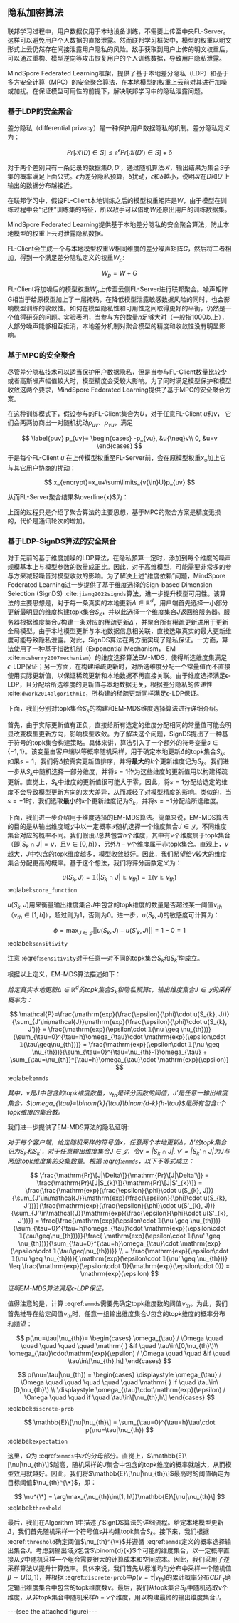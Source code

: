 ## 隐私加密算法

联邦学习过程中，用户数据仅用于本地设备训练，不需要上传至中央FL-Server。这样可以避免用户个人数据的直接泄露。然而联邦学习框架中，模型的权重以明文形式上云仍然存在间接泄露用户隐私的风险。敌手获取到用户上传的明文权重后，可以通过重构、模型逆向等攻击恢复用户的个人训练数据，导致用户隐私泄露。

MindSpore Federated Learning框架，提供了基于本地差分隐私（LDP）和基于多方安全计算（MPC）的安全聚合算法，在本地模型的权重上云前对其进行加噪或加扰。在保证模型可用性的前提下，解决联邦学习中的隐私泄露问题。

### 基于LDP的安全聚合

差分隐私（differential privacy）是一种保护用户数据隐私的机制。差分隐私定义为：

$$
Pr[\mathcal{K}(D)\in S] \le e^{\epsilon} Pr[\mathcal{K}(D’) \in S]+\delta
$$

对于两个差别只有一条记录的数据集$D, D’$，通过随机算法$\mathcal{K}$，输出结果为集合$S$子集的概率满足上面公式。$\epsilon$为差分隐私预算，$\delta$扰动，$\epsilon$和$\delta$越小，说明$\mathcal{K}$在$D$和$D’$上输出的数据分布越接近。

在联邦学习中，假设FL-Client本地训练之后的模型权重矩阵是$W$，由于模型在训练过程中会“记住”训练集的特征，所以敌手可以借助$W$还原出用户的训练数据集。

MindSpore Federated Learning提供基于本地差分隐私的安全聚合算法，防止本地模型的权重上云时泄露隐私数据。

FL-Client会生成一个与本地模型权重$W$相同维度的差分噪声矩阵$G$，然后将二者相加，得到一个满足差分隐私定义的权重$W_p$:

$$
W_p=W+G
$$

FL-Client将加噪后的模型权重$W_p$上传至云侧FL-Server进行联邦聚合。噪声矩阵$G$相当于给原模型加上了一层掩码，在降低模型泄露敏感数据风险的同时，也会影响模型训练的收敛性。如何在模型隐私性和可用性之间取得更好的平衡，仍然是一个值得研究的问题。实验表明，当参与方的数量$n$足够大时（一般指1000以上），大部分噪声能够相互抵消，本地差分机制对聚合模型的精度和收敛性没有明显影响。

### 基于MPC的安全聚合

尽管差分隐私技术可以适当保护用户数据隐私，但是当参与FL-Client数量比较少或者高斯噪声幅值较大时，模型精度会受较大影响。为了同时满足模型保护和模型收敛这两个要求，MindSpore Federated Learning提供了基于MPC的安全聚合方案。

在这种训练模式下，假设参与的FL-Client集合为$U$，对于任意FL-Client $u$和$v$，
它们会两两协商出一对随机扰动$p_{uv}$、$p_{vu}$，满足

$$
\label{puv}
    p_{uv}=
    \begin{cases}
    -p_{vu}, &u{\neq}v\\
    0, &u=v
    \end{cases}
$$
于是每个FL-Client $u$ 在上传模型权重至FL-Server前，会在原模型权重$x_u$加上它与其它用户协商的扰动：

$$
x_{encrypt}=x_u+\sum\limits_{v{\in}U}p_{uv}
$$

从而FL-Server聚合结果$\overline{x}$为：

上面的过程只是介绍了聚合算法的主要思想，基于MPC的聚合方案是精度无损的，代价是通讯轮次的增加。

### 基于LDP-SignDS算法的安全聚合

对于先前的基于维度加噪的LDP算法，在隐私预算一定时，添加到每个维度的噪声规模基本上与模型参数的数量成正比。因此，对于高维模型，可能需要非常多的参与方来减轻噪音对模型收敛的影响。为了解决上述“维度依赖”问题，MindSpore Federated Learning进一步提供了基于维度选择的Sign-based Dimension Selection (SignDS) :cite:`jiang2022signds`算法，进一步提升模型可用性。该算法的主要思想是，对于每一条真实的本地更新$\Delta\in\mathbb{R}^{d}$，用户端首先选择一小部分更新最明显的维度构建topk集合$S_k$，并以此选择一个维度集合$J$返回给服务器。服务器根据维度集合$J$构建一条对应的稀疏更新$\Delta'$，并聚合所有稀疏更新进用于更新全局模型。由于本地模型更新与本地数据信息相关联，直接选取真实的最大更新维度可能导致隐私泄露。对此，SignDS算法在两方面实现了隐私保证。一方面，算法使用了一种基于指数机制（Exponential Mechanism， EM :cite:`mcsherry2007mechanism`）的维度选择算法EM-MDS，使得所选维度集满足$\epsilon$-LDP保证；另一方面，在构建稀疏更新时，对所选维度分配一个常量值而不直接使用实际更新值，以保证稀疏更新和本地数据不再直接关联。由于维度选择满足$\epsilon$-LDP，且分配给所选维度的更新值与本地数据无关，根据差分隐私的传递性 :cite:`dwork2014algorithmic`，所构建的稀疏更新同样满足$\epsilon$-LDP保证。

下面，我们分别对topk集合$S_k$的构建和EM-MDS维度选择算法进行详细介绍。

首先，由于实际更新值有正负，直接给所有选定的维度分配相同的常量值可能会明显改变模型更新方向，影响模型收敛。为了解决这个问题，SignDS提出了一种基于符号的topk集合构建策略。具体来讲，算法引入了一个额外的符号变量$s\in\{-1,1\}$。该变量由客户端以等概率随机采样，用于确定本地更新$\Delta$的topk集合$S_k$。如果$s=1$，我们将$\Delta$按真实更新值排序，并将**最大**的$k$个更新维度记为$S_k$。我们进一步从$S_k$中随机选择一部分维度，并将$s=1$作为这些维度的更新值用以构建稀疏更新。直觉上，$S_k$中维度的更新值很可能大于零。因此，将$s=1$分配给选定的维度不会导致模型更新方向的太大差异，从而减轻了对模型精度的影响。类似的，当$s=-1$时，我们选取**最小**的$k$个更新维度记为$S_k$，并将$s=-1$分配给所选维度。

下面，我们进一步介绍用于维度选择的EM-MDS算法。简单来说，EM-MDS算法的目的是从输出维度域$\mathcal{J}$中以一定概率$\mathcal{P}$随机选择一个维度集合$J\in\mathcal{J}$，不同维度集合对应的概率不同。我们假设$J$总共包含$h$个维度，其中有$\nu$个维度属于topk集合（即$|S_k \cap J|=\nu$，且$\nu\in[0,h]$），另外$h-\nu$个维度属于非topk集合。直观上，$\nu$越大，$J$中包含的topk维度越多，模型收敛越好。因此，我们希望给$\nu$较大的维度集合分配更高的概率。基于这个想法，我们将评分函数定义为：

$$
u(S_{k}, J) = 𝟙(|S_k\cap J| \geq \nu_{th}) =  𝟙(\nu \geq \nu_{th})
$$
:eqlabel:`score_function`

$u(S_{k}, J)$用来衡量输出维度集合$J$中包含的topk维度的数量是否超过某一阈值$\nu_{th}$（$\nu_{th}\in[1,h]$），超过则为1，否则为0。进一步，$u(S_{k}, J)$的敏感度可计算为：

$$
\phi = \max_{J\in\mathcal{J}} ||u(S_{k}, J) - u(S'_{k}, J)||= 1 - 0 = 1
$$
:eqlabel:`sensitivity`

注意 :eqref:`sensitivity`对于任意一对不同的topk集合$S_k$和$S_k'$均成立。

根据以上定义，EM-MDS算法描述如下：

*给定真实本地更新$\Delta\in\mathbb{R}^{d}$的topk集合$S_k$和隐私预算$\epsilon$，输出维度集合$J\in\mathcal{J}$的采样概率为：*

$$
    \mathcal{P}=\frac{\mathrm{exp}(\frac{\epsilon}{\phi}\cdot u(S_{k}, J))}{\sum_{J'\in\mathcal{J}}\mathrm{exp}(\frac{\epsilon}{\phi}\cdot u(S_{k}, J'))} 
    = 
    \frac{\mathrm{exp}(\epsilon\cdot 𝟙(\nu \geq \nu_{th}))}{\sum_{\tau=0}^{\tau=h}\omega_{\tau}\cdot \mathrm{exp}(\epsilon\cdot 𝟙(\tau\geq\nu_{th}))}
    =
    \frac{\mathrm{exp}(\epsilon\cdot 𝟙(\nu \geq \nu_{th}))}{\sum_{\tau=0}^{\tau=\nu_{th}-1}\omega_{\tau} + \sum_{\tau=\nu_{th}}^{\tau=h}\omega_{\tau}\cdot \mathrm{exp}(\epsilon)}
$$
:eqlabel:`emmds`

*其中，$\nu$是$J$中包含的topk维度数量，$\nu_{th}$是评分函数的阈值，$J'$是任意一输出维度集合，$\omega_{\tau}=\binom{k}{\tau}\binom{d-k}{h-\tau}$是所有包含$\tau$个topk维度的集合数。*

我们进一步提供了EM-MDS算法的隐私证明:

*对于每个客户端，给定随机采样的符号值$x$，任意两个本地更新$\Delta$，$\Delta'$的topk集合记为$S_k$和$S_k'$，对于任意输出维度集合$J\in\mathcal{J}$，令$\nu=|S_k \cap J|$, $\nu'=|S_k' \cap J|$为$J$与两组topk维度集的交集数量。根据 :eqref:`emmds`，以下不等式成立：*

$$
    \frac{\mathrm{Pr}\[J|\Delta\]}{\mathrm{Pr}\[J|\Delta'\]} = \frac{\mathrm{Pr}\[J|S_{k}\]}{\mathrm{Pr}\[J|S'_{k}\]} = \frac{\frac{\mathrm{exp}(\frac{\epsilon}{\phi}\cdot u(S_{k}, J))}{\sum_{J'\in\mathcal{J}}\mathrm{exp}(\frac{\epsilon}{\phi}\cdot u(S_{k}, J'))}}{\frac{\mathrm{exp}(\frac{\epsilon}{\phi}\cdot u(S'_{k}, J))}{\sum_{J'\in\mathcal{J}}\mathrm{exp}(\frac{\epsilon}{\phi}\cdot u(S'_{k}, J'))}} 
    = \frac{\frac{\mathrm{exp}(\epsilon\cdot 𝟙(\nu \geq \nu_{th}))}{\sum_{\tau=0}^{\tau=h}\omega_{\tau}\cdot \mathrm{exp}(\epsilon\cdot 𝟙(\tau\geq\nu_{th}))}}{\frac{
    \mathrm{exp}(\epsilon\cdot 𝟙(\nu' \geq \nu_{th}))}{\sum_{\tau=0}^{\tau=h}\omega_{\tau}\cdot \mathrm{exp}(\epsilon\cdot 𝟙(\tau\geq\nu_{th}))}} \\
    = \frac{\mathrm{exp}(\epsilon\cdot 𝟙(\nu \geq \nu_{th}))}{
    \mathrm{exp}(\epsilon\cdot 𝟙(\nu' \geq \nu_{th}))} 
    \leq \frac{\mathrm{exp}(\epsilon\cdot 1)}{\mathrm{exp}(\epsilon\cdot 0)} = \mathrm{exp}(\epsilon)
$$

*证明EM-MDS算法满足$\epsilon$-LDP保证。*

值得注意的是，计算 :eqref:`emmds`需要先确定topk维度数的阈值$\nu_{th}$。为此，我们首先推导在给定阈值$\nu_{th}$时，任意一组输出维度集合$J$包含的topk维度的概率分布和期望：

$$
p(\nu=\tau|\nu_{th})=
    \begin{cases}
        \omega_{\tau} / \Omega \quad \quad \quad \quad \quad \mathrm{ } &if \quad \tau\in\[0,\nu_{th}\)\\
        \omega_{\tau}\cdot\mathrm{exp}(\epsilon) / \Omega \quad \quad &if \quad \tau\in\[\nu_{th},h\]
    \end{cases}
$$

$$
p(\nu=\tau|\nu_{th}) = 
    \begin{cases}
        \displaystyle \omega_{\tau} / \Omega \quad \quad \quad \quad \quad \mathrm{ } if \quad \tau\in\[0,\nu_{th}\) \\
        \displaystyle \omega_{\tau}\cdot\mathrm{exp}(\epsilon) / \Omega \quad \quad if \quad \tau\in\[\nu_{th},h\]
    \end{cases}
$$
:eqlabel:`discrete-prob`

$$
    \mathbb{E}\[\nu|\nu_{th}\] = \sum_{\tau=0}^{\tau=h}\tau\cdot p(\nu=\tau|\nu_{th}) 
$$
:eqlabel:`expectation`

这里，$\Omega$为 :eqref:`emmds`中$\mathcal{P}$的分母部分。直觉上，$\mathbb{E}\[\nu|\nu_{th}\]$越高，随机采样的$J$集合中包含的topk维度的概率就越大，从而模型效用就越好。因此，我们将$\mathbb{E}\[\nu|\nu_{th}\]$最高时的阈值确定为目标阈值$\nu_{th}^{\*}$，即：

$$
    \nu^{\*} = \arg\max_{\nu_{th}\in\[1, h\]}\mathbb{E}\[\nu|\nu_{th}\]
$$
:eqlabel:`threshold`

最后，我们在Algorithm 1中描述了SignDS算法的详细流程。给定本地模型更新$\Delta$，我们首先随机采样一个符号值$s$并构建topk集合$S_k$。接下来，我们根据 :eqref:`threshold`确定阈值$\nu_{th}^{\*}$并遵循 :eqref:`emmds`定义的概率选择输出集合$J$。考虑到输出域$\mathcal{J}$包含$\binom{d}{k}$个可能的维度集合，以一定概率直接从$\mathcal{J}$中随机采样一个组合需要很大的计算成本和空间成本。因此，我们采用了逆采样算法以提升计算效率。具体来说，我们首先从标准均匀分布中采样一个随机值$\beta\sim U(0,1)$，并根据 :eqref:`discrete-prob`中$p(\nu=\tau|\nu_{th})$的累计概率分布$CDF_{\tau}$确定输出维度集合中包含的topk维度数$\nu$。最后，我们从topk集合$S_k$中随机选取$\nu$个维度，从非topk集合中随机采样$h-\nu$个维度，用以构建最终的输出维度集合$J$。

---(see the attached figure)---
